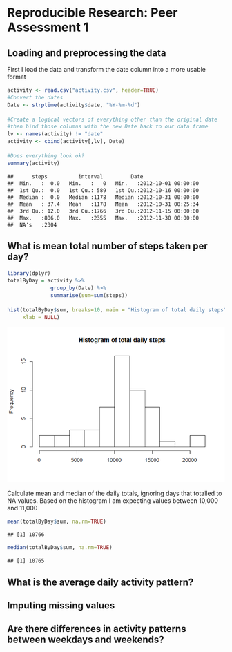 # Reproducible Research: Peer Assessment 1

## Loading and preprocessing the data

First I load the data and transform the date column into a more usable format


```r
activity <- read.csv("activity.csv", header=TRUE)
#Convert the dates
Date <- strptime(activity$date, "%Y-%m-%d")

#Create a logical vectors of everything other than the original date
#then bind those columns with the new Date back to our data frame
lv <- names(activity) != "date"
activity <- cbind(activity[,lv], Date)

#Does everything look ok?
summary(activity)
```

```
##      steps          interval         Date                    
##  Min.   :  0.0   Min.   :   0   Min.   :2012-10-01 00:00:00  
##  1st Qu.:  0.0   1st Qu.: 589   1st Qu.:2012-10-16 00:00:00  
##  Median :  0.0   Median :1178   Median :2012-10-31 00:00:00  
##  Mean   : 37.4   Mean   :1178   Mean   :2012-10-31 00:25:34  
##  3rd Qu.: 12.0   3rd Qu.:1766   3rd Qu.:2012-11-15 00:00:00  
##  Max.   :806.0   Max.   :2355   Max.   :2012-11-30 00:00:00  
##  NA's   :2304
```

## What is mean total number of steps taken per day?

```r
library(dplyr)
totalByDay = activity %>%
              group_by(Date) %>%
              summarise(sum=sum(steps))

hist(totalByDay$sum, breaks=10, main = "Histogram of total daily steps",
     xlab = NULL)
```

![plot of chunk unnamed-chunk-2](./PA1_template_files/figure-html/unnamed-chunk-2.png) 

Calculate mean and median of the daily totals, ignoring days that totalled to NA values. Based on the histogram I am expecting values between 10,000 and 11,000


```r
mean(totalByDay$sum, na.rm=TRUE)
```

```
## [1] 10766
```

```r
median(totalByDay$sum, na.rm=TRUE)
```

```
## [1] 10765
```

## What is the average daily activity pattern?



## Imputing missing values



## Are there differences in activity patterns between weekdays and weekends?
